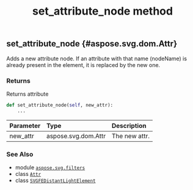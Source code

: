 ﻿---
title: set_attribute_node method
second_title: Aspose.SVG for Python via .NET API References
description: 
type: docs
weight: 370
url: /python-net/aspose.svg.filters/svgfedistantlightelement/set_attribute_node/
is_root: false
---

## set_attribute_node {#aspose.svg.dom.Attr}

Adds a new attribute node. If an attribute with that name (nodeName) is already present in the element, it is replaced by the new one.


### Returns 


Returns attribute


```python
def set_attribute_node(self, new_attr):
    ...
```


| Parameter | Type | Description |
| :- | :- | :- |
| new_attr | aspose.svg.dom.Attr | The new attr. |



### See Also
* module [`aspose.svg.filters`](../../)
* class [`Attr`](/svg/python-net/aspose.svg.dom/attr)
* class [`SVGFEDistantLightElement`](/svg/python-net/aspose.svg.filters/svgfedistantlightelement)
